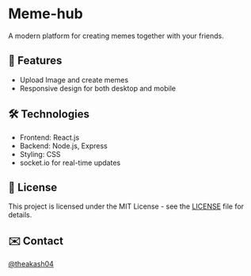 # Meme-hub

A modern platform for creating memes together with your friends.

## 🚀 Features

- Upload Image and create memes
- Responsive design for both desktop and mobile


## 🛠️ Technologies

- Frontend: React.js
- Backend: Node.js, Express
- Styling: CSS
- socket.io for real-time updates
<!-- - Database: MongoDB -->
<!-- - Authentication: JWT -->

## 📄 License

This project is licensed under the MIT License - see the [LICENSE](LICENSE) file for details.

## ✉️ Contact

[@theakash04](https://twitter.com/theakash04)